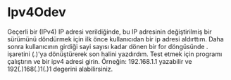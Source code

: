 # Ipv4Odev
Geçerli bir (IPv4) IP adresi verildiğinde, bu IP adresinin değiştirilmiş bir sürümünü döndürmek için ilk önce kullanıcıdan bir ip adresi aldırttım. Daha sonra kullanıcının girdiği sayi sayısı kadar dönen bir for döngüsünde . işaretini (.)'ya dönüştürerek son halini yazdırdım. Test etmek için programı çalıştırın ve bir ipv4 adresi girin. Örneğin: 192.168.1.1 yazabilir ve 192(.)168(.)1(.)1 degerini alabilirsiniz.
